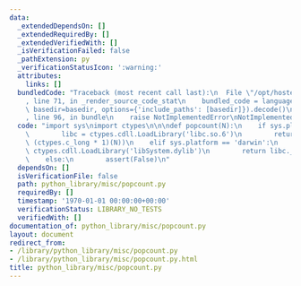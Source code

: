 ```yaml
---
data:
  _extendedDependsOn: []
  _extendedRequiredBy: []
  _extendedVerifiedWith: []
  _isVerificationFailed: false
  _pathExtension: py
  _verificationStatusIcon: ':warning:'
  attributes:
    links: []
  bundledCode: "Traceback (most recent call last):\n  File \"/opt/hostedtoolcache/Python/3.9.1/x64/lib/python3.9/site-packages/onlinejudge_verify/documentation/build.py\"\
    , line 71, in _render_source_code_stat\n    bundled_code = language.bundle(stat.path,\
    \ basedir=basedir, options={'include_paths': [basedir]}).decode()\n  File \"/opt/hostedtoolcache/Python/3.9.1/x64/lib/python3.9/site-packages/onlinejudge_verify/languages/python.py\"\
    , line 96, in bundle\n    raise NotImplementedError\nNotImplementedError\n"
  code: "import sys\nimport ctypes\n\n\ndef popcount(N):\n    if sys.platform.startswith('linux'):\n\
    \        libc = ctypes.cdll.LoadLibrary('libc.so.6')\n        return libc.__sched_cpucount(ctypes.sizeof(ctypes.c_long),\
    \ (ctypes.c_long * 1)(N))\n    elif sys.platform == 'darwin':\n        libc =\
    \ ctypes.cdll.LoadLibrary('libSystem.dylib')\n        return libc.__popcountdi2(N)\n\
    \    else:\n        assert(False)\n"
  dependsOn: []
  isVerificationFile: false
  path: python_library/misc/popcount.py
  requiredBy: []
  timestamp: '1970-01-01 00:00:00+00:00'
  verificationStatus: LIBRARY_NO_TESTS
  verifiedWith: []
documentation_of: python_library/misc/popcount.py
layout: document
redirect_from:
- /library/python_library/misc/popcount.py
- /library/python_library/misc/popcount.py.html
title: python_library/misc/popcount.py
---
```

